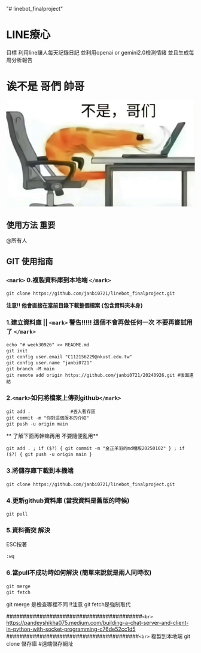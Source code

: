 "# linebot_finalproject"

# LINE療心

目標 利用line讓人每天記錄日記 並利用openai or gemini2.0檢測情緒 並且生成每周分析報告

# 诶不是 哥們  帥哥

![alt text](image.png)

## 使用方法 重要

@所有人

## GIT 使用指南

### `<mark>` 0.複製資料庫到本地端 `</mark>`

```git
git clone https://github.com/janbi0721/linebot_finalproject.git
```

**注意!! 他會直接在當前目錄下載整個檔案 {包含資料夾本身}**

### 1.建立資料庫 || `<mark>` **警告!!!!! 這個不會再做任何一次 不要再嘗試用了** `</mark>`

```git
echo "# week30926" >> README.md
git init
git config user.email "C112156229@nkust.edu.tw"
git config user.name "janbi0721"
git branch -M main
git remote add origin https://github.com/janbi0721/20240926.git #後面連結
```

### 2.`<mark>`如何將檔案上傳到github`</mark>`

```git
git add .				#丟入暫存區
git commit -m "你對這個版本的介紹"
git push -u origin main
```

** 了解下面再幹嘛再用 不要隨便亂用**

```git
git add . ; if ($?) { git commit -m "金正羊羽的md檔版20250102" } ; if ($?) { git push -u origin main }
```

### 3.將儲存庫下載到本機端

```git
git clone https://github.com/janbi0721/linebot_finalproject.git
```

### 4.更新github資料庫 (當我資料是舊版的時候)

```git
git pull
```

### 5.資料衝突 解決

ESC按著

```git
:wq
```

### 6.當pull不成功時如何解決 (簡單來說就是兩人同時改)

```git
git merge
git fetch
```

git merge 是檢查哪裡不同
!!注意 git fetch是強制取代

#########################################`<br>`
https://pandeyshikha075.medium.com/building-a-chat-server-and-client-in-python-with-socket-programming-c76de52cc1d5
########################################`<br>`
複製到本地端
git clone 儲存庫 #遠端儲存網址
